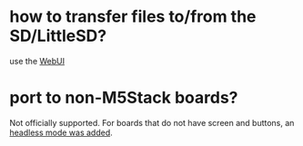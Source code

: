 
# how to transfer files to/from the SD/LittleSD?

use the [WebUI](https://github.com/pr3y/Bruce/wiki/Others#webui)


# port to non-M5Stack boards?

Not officially supported.
For boards that do not have screen and buttons, an [headless mode was added](https://github.com/pr3y/Bruce/issues/107).